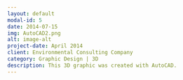 ```yaml
---
layout: default
modal-id: 5
date: 2014-07-15
img: AutoCAD2.png
alt: image-alt
project-date: April 2014
client: Environmental Consulting Company
category: Graphic Design | 3D
description: This 3D graphic was created with AutoCAD. 
---
```


